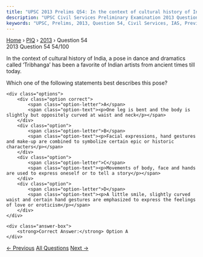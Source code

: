 ```yaml
---
title: "UPSC 2013 Prelims Q54: In the context of cultural history of India, a pose in dance..."
description: "UPSC Civil Services Preliminary Examination 2013 Question 54 with options and answer"
keywords: "UPSC, Prelims, 2013, Question 54, Civil Services, IAS, Previous Year Questions"
---
```


<nav class="breadcrumb">
    <a href="../../">Home</a>
    <span>›</span>
    <a href="../">PIQ</a>
    <span>›</span>
    <a href="./">2013</a>
    <span>›</span>
    <span>Question 54</span>
</nav>

<div class="question-header">
    <div class="question-meta">
        <span class="year-badge">2013</span>
        <span class="question-number">Question 54</span>
        <span class="progress">54/100</span>
    </div>
    <div class="progress-bar">
        <div class="progress-fill" style="width: 54.0%"></div>
    </div>
</div>

<div class="question-content">
    <div class="question-text">
        <p>In the context of cultural history of India, a pose in dance and dramatics called ‘Tribhanga’ has been a favorite of Indian artists from ancient times till today.</p>
<p>Which one of the following statements best describes this pose?</p>
    </div>
    
    <div class="options">
        <div class="option correct">
            <span class="option-letter">A</span>
            <span class="option-text"><p>One leg is bent and the body is slightly but oppositely curved at waist and neck</p></span>
        </div>
        <div class="option">
            <span class="option-letter">B</span>
            <span class="option-text"><p>Facial expressions, hand gestures and make-up are combined to symbolize certain epic or historic characters</p></span>
        </div>
        <div class="option">
            <span class="option-letter">C</span>
            <span class="option-text"><p>Movements of body, face and hands are used to express oneself or to tell a story</p></span>
        </div>
        <div class="option">
            <span class="option-letter">D</span>
            <span class="option-text"><p>A little smile, slightly curved waist and certain hand gestures are emphasized to express the feelings of love or eroticism</p></span>
        </div>
    </div>

    <div class="answer-box">
        <strong>Correct Answer:</strong> Option A
    </div>
</div>

<div class="question-nav">
    <a href="../q053-to-obtain-full-benefits-of-demographic-dividend-wh/" class="nav-btn prev">← Previous</a>
    <a href="../" class="nav-btn center">All Questions</a>
    <a href="../q055-annie-besant-was-1-responsible-for-starting-the-ho/" class="nav-btn next">Next →</a>
</div>
